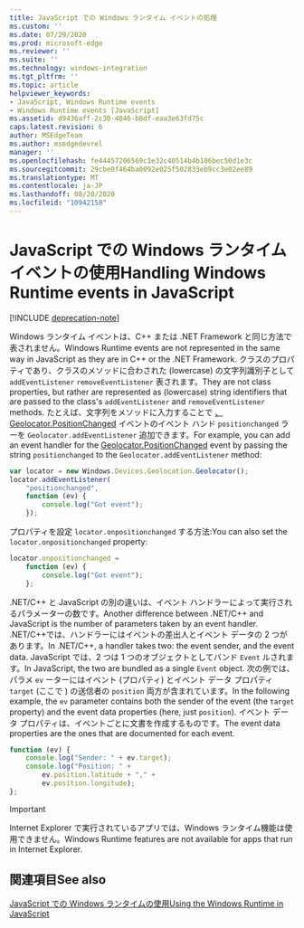 ```yaml
---
title: JavaScript での Windows ランタイム イベントの処理
ms.custom: ''
ms.date: 07/29/2020
ms.prod: microsoft-edge
ms.reviewer: ''
ms.suite: ''
ms.technology: windows-integration
ms.tgt_pltfrm: ''
ms.topic: article
helpviewer_keywords:
- JavaScript, Windows Runtime events
- Windows Runtime events [JavaScript]
ms.assetid: d9436aff-2c30-4846-b8df-eaa3e63fd75c
caps.latest.revision: 6
author: MSEdgeTeam
ms.author: msedgedevrel
manager: ''
ms.openlocfilehash: fe44457206569c1e32c40514b4b186bec50d1e3c
ms.sourcegitcommit: 29cbe0f464ba0092e025f502833eb9cc3e02ee89
ms.translationtype: MT
ms.contentlocale: ja-JP
ms.lasthandoff: 08/20/2020
ms.locfileid: "10942158"
---
```

# <span data-ttu-id="837ce-102">JavaScript での Windows ランタイム イベントの使用</span><span class="sxs-lookup"><span data-stu-id="837ce-102">Handling Windows Runtime events in JavaScript</span></span>  

[!INCLUDE [deprecation-note](../includes/legacy-edge-note.md)]  

<span data-ttu-id="837ce-103">Windows ランタイム イベントは、C++ または .NET Framework と同じ方法で表されません。</span><span class="sxs-lookup"><span data-stu-id="837ce-103">Windows Runtime events are not represented in the same way in JavaScript as they are in C++ or the .NET Framework.</span></span>  <span data-ttu-id="837ce-104">クラスのプロパティであり、クラスのメソッドに合わされた \(lowercase\) の文字列識別子として `addEventListener` `removeEventListener` 表されます。</span><span class="sxs-lookup"><span data-stu-id="837ce-104">They are not class properties, but rather are represented as \(lowercase\) string identifiers that are passed to the class's `addEventListener` and `removeEventListener` methods.</span></span>  <span data-ttu-id="837ce-105">たとえば、文字列をメソッドに入力することで [、Geolocator.PositionChanged][UwpWindowsGeolocationGeolocatorDevicesPositionChanged] イベントのイベント ハンド `positionchanged` ラーを `Geolocator.addEventListener` 追加できます。</span><span class="sxs-lookup"><span data-stu-id="837ce-105">For example, you can add an event handler for the [Geolocator.PositionChanged][UwpWindowsGeolocationGeolocatorDevicesPositionChanged] event by passing the string `positionchanged` to the `Geolocator.addEventListener` method:</span></span>  

```javascript  
var locator = new Windows.Devices.Geolocation.Geolocator();
locator.addEventListener(
    "positionchanged",
    function (ev) {
        console.log("Got event");
    });
```  

<span data-ttu-id="837ce-106">プロパティを設定 `locator.onpositionchanged` する方法:</span><span class="sxs-lookup"><span data-stu-id="837ce-106">You can also set the `locator.onpositionchanged` property:</span></span>  

```javascript
locator.onpositionchanged =
    function (ev) {
        console.log("Got event");
    };
```  

<span data-ttu-id="837ce-107">.NET/C++ と JavaScript の別の違いは、イベント ハンドラーによって実行されるパラメーターの数です。</span><span class="sxs-lookup"><span data-stu-id="837ce-107">Another difference between .NET/C++ and JavaScript is the number of parameters taken by an event handler.</span></span>  <span data-ttu-id="837ce-108">.NET/C++では、ハンドラーにはイベントの差出人とイベント データの 2 つがあります。</span><span class="sxs-lookup"><span data-stu-id="837ce-108">In .NET/C++, a handler takes two:  the event sender, and the event data.</span></span>  <span data-ttu-id="837ce-109">JavaScript では、2 つは 1 つのオブジェクトとしてバンド `Event` ルされます。</span><span class="sxs-lookup"><span data-stu-id="837ce-109">In JavaScript, the two are bundled as a single `Event` object.</span></span>  <span data-ttu-id="837ce-110">次の例では、パラメ `ev` ーターにはイベント \(プロパティ\) とイベント データ プロパティ `target` \(ここで \) の送信者の `position` 両方が含まれています。</span><span class="sxs-lookup"><span data-stu-id="837ce-110">In the following example, the `ev` parameter contains both the sender of the event \(the `target` property\) and the event data properties \(here, just `position`\).</span></span>  <span data-ttu-id="837ce-111">イベント データ プロパティは、イベントごとに文書を作成するものです。</span><span class="sxs-lookup"><span data-stu-id="837ce-111">The event data properties are the ones that are documented for each event.</span></span>  

```javascript
function (ev) {
    console.log("Sender: " + ev.target);
    console.log("Position: " +
        ev.position.latitude + "," +
        ev.position.longitude);
};
```  

> [!IMPORTANT]
> <span data-ttu-id="837ce-112">Internet Explorer で実行されているアプリでは、Windows ランタイム機能は使用できません。</span><span class="sxs-lookup"><span data-stu-id="837ce-112">Windows Runtime features are not available for apps that run in Internet Explorer.</span></span>  

## <span data-ttu-id="837ce-113">関連項目</span><span class="sxs-lookup"><span data-stu-id="837ce-113">See also</span></span>  

[<span data-ttu-id="837ce-114">JavaScript での Windows ランタイムの使用</span><span class="sxs-lookup"><span data-stu-id="837ce-114">Using the Windows Runtime in JavaScript</span></span>][WindowsRuntimeJavascript]  

 <!-- links -->  

[WindowsRuntimeJavascript]: ./using-the-windows-runtime-in-javascript.md "JavaScript で Windows ランタイムを使用する |Microsoft ドキュメント"  

[UwpWindowsGeolocationGeolocatorDevicesPositionChanged]: /uwp/api/Windows.Devices.Geolocation.Geolocator#Windows_Devices_Geolocation_Geolocator_PositionChanged "Geolocator Class |Microsoft ドキュメント"  

